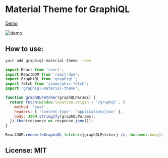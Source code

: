 # Material Theme for GraphiQL

[Demo](https://iamsaravieira.com)

![demo](https://file-aymjezcxxa.now.sh/)

## How to use:

```bash
yarn add graphiql-material-theme --dev
```


```jsx
import React from 'react';
import ReactDOM from 'react-dom';
import GraphiQL from 'graphiql';
import fetch from 'isomorphic-fetch';
import 'graphiql-material-theme';

function graphQLFetcher(graphQLParams) {
  return fetch(window.location.origin + '/graphql', {
    method: 'post',
    headers: { 'Content-Type': 'application/json' },
    body: JSON.stringify(graphQLParams),
  }).then(response => response.json());
}

ReactDOM.render(<GraphiQL fetcher={graphQLFetcher} />, document.body);

```



## License: MIT
